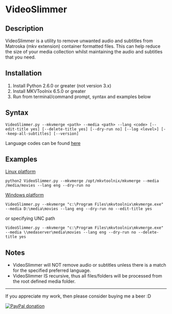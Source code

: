 VideoSlimmer
============

Description
-----------

VideoSlimmer is a utility to remove unwanted audio and subtitles from Matroska (mkv extension) container formatted files. This can help reduce the size of your media collection whilst maintaining the audio and subtitles that you need.

Installation
------------

1. Install Python 2.6.0 or greater (not version 3.x)
2. Install MKVToolnix 6.5.0 or greater
3. Run from terminal/command prompt, syntax and examples below

Syntax
------

```
VideoSlimmer.py --mkvmerge <path> --media <path> --lang <code> [--edit-title yes] [--delete-title yes] [--dry-run no] [--log <level>] [--keep-all-subtitles] [--version]
```

Language codes can be found [here](http://en.wikipedia.org/wiki/List_of_ISO_639-2_codes)

Examples
--------

<u>Linux platform</u>
```
python2 VideoSlimmer.py --mkvmerge /opt/mkvtoolnix/mkvmerge --media /media/movies --lang eng --dry-run no
```

<u>Windows    platform</u>    
```
VideoSlimmer.py --mkvmerge "c:\Program Files\mkvtoolnix\mkvmerge.exe" --media D:\media\movies --lang eng --dry-run no --edit-title yes
```
or specifying UNC path
```
VideoSlimmer.py --mkvmerge "c:\Program Files\mkvtoolnix\mkvmerge.exe" --media \\medaserver\media\movies --lang eng --dry-run no --delete-title yes
```

Notes
-----

- VideoSlimmer will NOT remove audio or subtitles unless there is a match for the specified preferred language.
- VideoSlimmer IS recursive, thus all files/folders will be processed from the root defined media folder.

___
If you appreciate my work, then please consider buying me a beer  :D

[![PayPal donation](https://www.paypal.com/en_US/i/btn/btn_donate_SM.gif)](https://www.paypal.com/cgi-bin/webscr?cmd=_s-xclick&hosted_button_id=H8PWP3RLBDCBQ)
